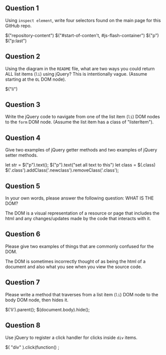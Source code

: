 ## Question 1

Using `inspect element`, write four selectors found on the main page for this
GitHub repo.
<!-- your answer starts here -->
$("repository-content")
$("#start-of-conten't, #js-flash-container")
$("p")
$("p:last")

<!-- your answer ends here -->

## Question 2

Using the diagram in the `README` file, what are two ways you could return ALL
list items (`li`) using jQuery? This is intentionally vague. (Assume starting
at the `OL` DOM node).

<!-- your answer starts here -->
$("li")
<!-- your answer ends here -->

## Question 3

Write the jQuery code to navigate from one of the list item (`li`) DOM nodes to
the `form` DOM node. (Assume the list item has a class of "listerItem").

<!-- your answer starts here -->

<!-- your answer ends here -->

## Question 4

Give two examples of jQuery getter methods and two examples of jQuery setter
methods.

<!-- your answer starts here -->
let str = $("p").text();
$("p").text("set all text to this")
let class = $(.class)
$('.class').addClass('.newclass').removeClass('.class');

<!-- your answer ends here -->

## Question 5

In your own words, please answer the following question: WHAT IS THE DOM?

<!-- your answer starts here -->
The DOM is a visual representation of a resource or page that includes the html and any
changes/updates made by the code that interacts with it.
<!-- your answer ends here -->

## Question 6

Please give two examples of things that are commonly confused for the DOM.

<!-- your answer starts here -->
The DOM is sometimes incorrectly thought of as being the html of a document and
also what you see when you view the source code.
<!-- your answer ends here -->

## Question 7

Please write a method that traverses from a list item (`li`) DOM node to the
body DOM node, then hides it.

<!-- your answer starts here -->
$('li').parent();
$(document.body).hide();
<!-- your answer ends here -->

## Question 8

Use jQuery to register a click handler for clicks inside `div` items.

<!-- your answer starts here -->
$( "div" ).click(function() ;
<!-- your answer ends here -->
